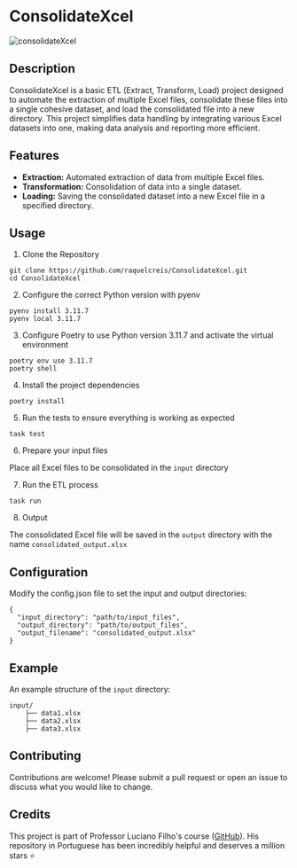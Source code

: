 # ConsolidateXcel

![consolidateXcel](https://github.com/raquelcreis/ConsolidateXcel/assets/64446494/57335bd3-c912-4819-b3d8-8a6901b5b5d3)


## Description
ConsolidateXcel is a basic ETL (Extract, Transform, Load) project designed to automate the extraction of multiple Excel files, consolidate these files into a single cohesive dataset, and load the consolidated file into a new directory. This project simplifies data handling by integrating various Excel datasets into one, making data analysis and reporting more efficient.

## Features
- **Extraction:** Automated extraction of data from multiple Excel files.
- **Transformation:** Consolidation of data into a single dataset.
- **Loading:** Saving the consolidated dataset into a new Excel file in a specified directory.

## Usage

1. Clone the Repository

```
git clone https://github.com/raquelcreis/ConsolidateXcel.git
cd ConsolidateXcel
```
2. Configure the correct Python version with pyenv
```
pyenv install 3.11.7
pyenv local 3.11.7
```
3. Configure Poetry to use Python version 3.11.7 and activate the virtual environment
```
poetry env use 3.11.7
poetry shell
```

4. Install the project dependencies
```
poetry install
```

5. Run the tests to ensure everything is working as expected

```
task test
```

6. Prepare your input files

Place all Excel files to be consolidated in the `input` directory

7. Run the ETL process

```
task run
```

8. Output

The consolidated Excel file will be saved in the `output` directory with the name `consolidated_output.xlsx`

## Configuration

Modify the config.json file to set the input and output directories:

```
{
  "input_directory": "path/to/input_files",
  "output_directory": "path/to/output_files",
  "output_filename": "consolidated_output.xlsx"
}
```

## Example

An example structure of the `input` directory:

```
input/
    ├── data1.xlsx
    ├── data2.xlsx
    ├── data3.xlsx
```

## Contributing

Contributions are welcome! Please submit a pull request or open an issue to discuss what you would like to change.

## Credits

This project is part of Professor Luciano Filho's course ([GitHub](https://github.com/lvgalvao)). His repository in Portuguese has been incredibly helpful and deserves a million stars ⭐
